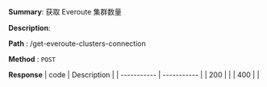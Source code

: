 **Summary**: 获取 Everoute 集群数量

**Description**:

**Path** : /get-everoute-clusters-connection

**Method** : `POST`

**Response**
| code      | Description |
| ----------- | ----------- |
|  200   |       |
|  400   |       |

